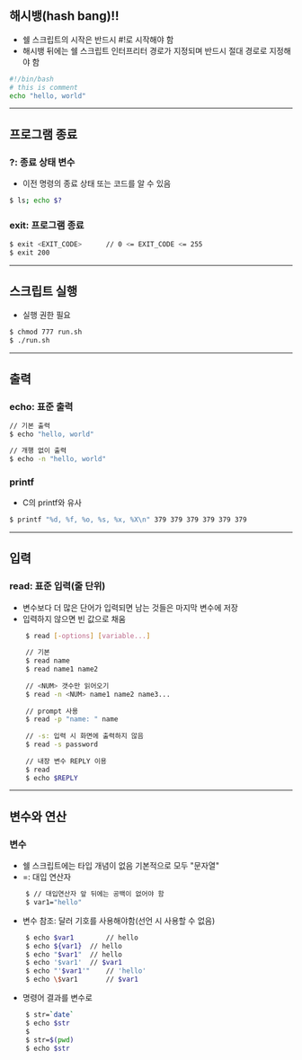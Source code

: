 ## 해시뱅(hash bang)!!
- 쉘 스크립트의 시작은 반드시 #!로 시작해야 함
- 해시뱅 뒤에는 쉘 스크립트 인터프리터 경로가 지정되며 반드시 절대 경로로 지정해야 함
```bash
#!/bin/bash
# this is comment
echo "hello, world"
```

-------------------------------------------------------------

## 프로그램 종료

### ?: 종료 상태 변수
- 이전 명령의 종료 상태 또는 코드를 알 수 있음
```bash
$ ls; echo $?
```

### exit: 프로그램 종료
```bash
$ exit <EXIT_CODE>		// 0 <= EXIT_CODE <= 255
$ exit 200
```

-------------------------------------------------------------

## 스크립트 실행
- 실행 권한 필요
```bash
$ chmod 777 run.sh
$ ./run.sh
```

-------------------------------------------------------------

## 출력

### echo: 표준 출력
```bash
// 기본 출력
$ echo "hello, world"

// 개행 없이 출력
$ echo -n "hello, world"
```

### printf
- C의 printf와 유사
```bash
$ printf "%d, %f, %o, %s, %x, %X\n" 379 379 379 379 379 379
```

-------------------------------------------------------------

## 입력

### read: 표준 입력(줄 단위)
- 변수보다 더 많은 단어가 입력되면 남는 것들은 마지막 변수에 저장
- 입력하지 않으면 빈 값으로 채움
```bash
	$ read [-options] [variable...]
	
	// 기본
	$ read name
	$ read name1 name2
	
	// <NUM> 갯수만 읽어오기
	$ read -n <NUM> name1 name2 name3...
	
	// prompt 사용
	$ read -p "name: " name
	
	// -s: 입력 시 화면에 출력하지 않음
	$ read -s password
	
	// 내장 변수 REPLY 이용
	$ read
	$ echo $REPLY
```

-------------------------------------------------------------

## 변수와 연산
### 변수
- 쉘 스크립트에는 타입 개념이 없음 기본적으로 모두 "문자열"
- =: 대입 연산자
```bash
	$ // 대입연산자 앞 뒤에는 공백이 없어야 함
	$ var1="hello"
```
- 변수 참조: 달러 기호를 사용해야함(선언 시 사용할 수 없음)
```bash
	$ echo $var1		// hello
	$ echo ${var1}	// hello
	$ echo "$var1"	// hello
	$ echo '$var1'	// $var1
	$ echo "'$var1'"	// 'hello'
	$ echo \$var1		// $var1
```
- 명령어 결과를 변수로
```bash
	$ str=`date`
	$ echo $str
	$ 
	$ str=$(pwd)
	$ echo $str
```

